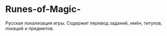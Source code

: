 # Runes-of-Magic-
Русская локализация игры. Содержит перевод заданий, имён, титулов, локаций и предметов. 
